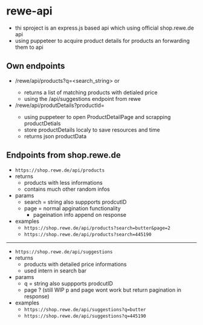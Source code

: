 # rewe-api
- thi sproject is an express.js based api which using official shop.rewe.de api 
- using puppeteer to acquire product details for products an forwarding them to api

## Own endpoints
- /rewe/api/products?q=<search_string> or <prodcutId>
    - returns a list of matching products with detialed price
    - using the /api/suggestions endpoint from rewe
- /rewe/api/produtDetails?productId=<productId>
    - using puppeteer to open ProductDetailPage and scrapping productDetials
    - store productDetails localy to save resources and time
    - returns json productData 

## Endpoints from shop.rewe.de
- ```https://shop.rewe.de/api/products```
- returns
    -  products with less informations
    -  contains much other random infos
- params
    - search = string also suppports prodcutID
    - page = normal apgination functionality
       - pageination info append on response
-  examples
    - ```https://shop.rewe.de/api/products?search=butter&page=2```
    - ```https://shop.rewe.de/api/products?search=445190```

___

- ```https://shop.rewe.de/api/suggestions```
- returns
    -  products with detailed price informations
    -  used intern in search bar
- params
    - q = string also suppports prodcutID
    - page ? (still WIP p and page wont work but return pagination in response)
-  examples
    - ```https://shop.rewe.de/api/suggestions?q=butter```
    - ```https://shop.rewe.de/api/suggestions?q=445190```
